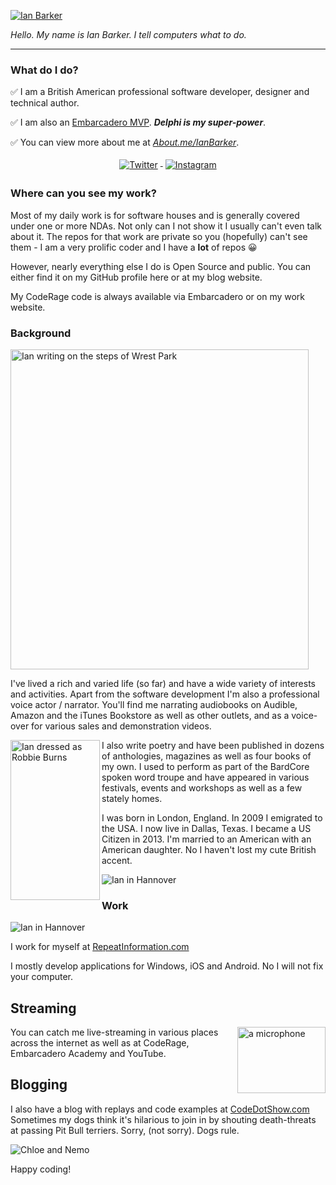 <p align="center">


[![Ian Barker](https://www.repeatinformation.com/profile_pics/ianb_headshot.jpg)](https://www.repeatinformation.com)

*Hello.  My name is Ian Barker.  I tell computers what to do.* 

</p>

---

### What do I do?

✅ I am a British American professional software developer, designer and technical author.

✅ I am also an [Embarcadero MVP](https://www.embarcadero.com/embarcadero-mvp-program).  **_Delphi is my super-power_**.

✅ You can view more about me at [_About.me/IanBarker_](https://About.me/IanBarker).

<p align="center">

  <a href="https://twitter.com/punctuation">
    <img src="https://www.repeatinformation.com/profile_pics/twitter.svg" alt="Twitter" style="vertical-align:top; margin:4px">
  </a>  

  <a href="https://www.instagram.com/repeatinformation/">
    <img src="https://www.repeatinformation.com/profile_pics/instagram.svg" alt="Instagram" style="vertical-align:top; margin:4px">
  </a>

</p>

### Where can you see my work?

Most of my daily work is for software houses and is generally covered under one or more NDAs.  Not only can I not show it I usually can't even talk about it.  The repos for that work are private so you (hopefully) can't see them - I am a very prolific coder and I have a **lot** of repos 😀

However, nearly everything else I do is Open Source and public.  You can either find it on my GitHub profile here or at my blog website.

My CodeRage code is always available via Embarcadero or on my work website.

### Background


<img src="https://www.repeatinformation.com/profile_pics/ianb_poetry_steps.jpg" align="center"
     alt="Ian writing on the steps of Wrest Park" width="477" height="512">

I've lived a rich and varied life (so far) and have a wide variety of interests and activities.  Apart from the software development I'm also a professional voice actor / narrator.  You'll find me narrating audiobooks on Audible, Amazon and the iTunes Bookstore as well as other outlets, and as a voice-over for various sales and demonstration videos.

<img src="https://www.repeatinformation.com/profile_pics/ianb_robbieburns.jpg" align="left"
     alt="Ian dressed as Robbie Burns" width="143" height="256">

I also write poetry and have been published in dozens of anthologies, magazines as well as four books of my own.  I used to perform as part of the BardCore spoken word troupe and have appeared in various festivals, events and workshops as well as a few stately homes. 

 
 I was born in London, England.  In 2009 I emigrated to the USA.  I now live in Dallas, Texas.  I became a US Citizen in 2013.  I'm married to an American with an American daughter.  No I haven't lost my cute British accent. 

![Ian in Hannover](https://www.repeatinformation.com/profile_pics/ianb_mic.jpg)

### Work

![Ian in Hannover](https://www.repeatinformation.com/profile_pics/ianb_hannover.jpg)

I work for myself at [RepeatInformation.com](https://www.repeatinformation.com)

I mostly develop applications for Windows, iOS and Android.  No I will not fix your computer.

## Streaming

<img src="https://www.repeatinformation.com/profile_pics/mic.jpg" align="right"
     alt="a microphone" width="141" height="106">

You can catch me live-streaming in various places across the internet as well as at CodeRage, Embarcadero Academy and YouTube.  

## Blogging

I also have a blog with replays and code examples at [CodeDotShow.com](https://www.codedotshow.com/blog)
Sometimes my dogs think it's hilarious to join in by shouting death-threats at passing Pit Bull terriers.  Sorry, (not sorry).  Dogs rule.

![Chloe and Nemo](https://www.repeatinformation.com/profile_pics/chloeandnemo.jpg)

Happy coding!
